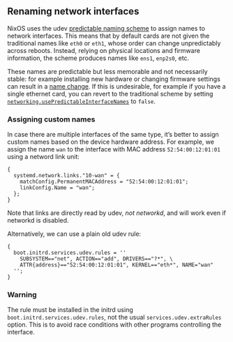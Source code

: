 ## Renaming network interfaces

NixOS uses the udev [predictable naming scheme](https://systemd.io/PREDICTABLE_INTERFACE_NAMES/) to assign names to network interfaces. This means that by default cards are not given the traditional names like `eth0` or `eth1`, whose order can change unpredictably across reboots. Instead, relying on physical locations and firmware information, the scheme produces names like `ens1`, `enp2s0`, etc.

These names are predictable but less memorable and not necessarily stable: for example installing new hardware or changing firmware settings can result in a [name change](https://github.com/systemd/systemd/issues/3715#issue-165347602). If this is undesirable, for example if you have a single ethernet card, you can revert to the traditional scheme by setting [`networking.usePredictableInterfaceNames`](options.html#opt-networking.usePredictableInterfaceNames) to `false`.

### Assigning custom names

In case there are multiple interfaces of the same type, it’s better to assign custom names based on the device hardware address. For example, we assign the name `wan` to the interface with MAC address `52:54:00:12:01:01` using a netword link unit:

```programlisting
{
  systemd.network.links."10-wan" = {
    matchConfig.PermanentMACAddress = "52:54:00:12:01:01";
    linkConfig.Name = "wan";
  };
}
```

Note that links are directly read by udev, _not networkd_, and will work even if networkd is disabled.

Alternatively, we can use a plain old udev rule:

```programlisting
{
  boot.initrd.services.udev.rules = ''
    SUBSYSTEM=="net", ACTION=="add", DRIVERS=="?*", \
    ATTR{address}=="52:54:00:12:01:01", KERNEL=="eth*", NAME="wan"
  '';
}
```

### Warning

The rule must be installed in the initrd using `boot.initrd.services.udev.rules`, not the usual `services.udev.extraRules` option. This is to avoid race conditions with other programs controlling the interface.
